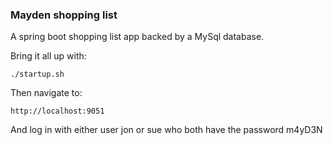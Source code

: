 ### Mayden shopping list

A spring boot shopping list app backed by a MySql database.

Bring it all up with:

`./startup.sh`

Then navigate to:

`http://localhost:9051`

And log in with either user jon or sue who both have the password m4yD3N
